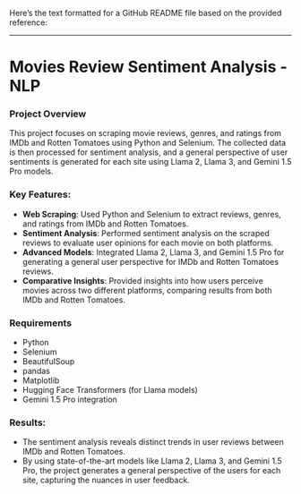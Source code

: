 Here’s the text formatted for a GitHub README file based on the provided reference:

---

# Movies Review Sentiment Analysis - NLP

### Project Overview
This project focuses on scraping movie reviews, genres, and ratings from IMDb and Rotten Tomatoes using Python and Selenium. The collected data is then processed for sentiment analysis, and a general perspective of user sentiments is generated for each site using Llama 2, Llama 3, and Gemini 1.5 Pro models.

### Key Features:
- **Web Scraping**: Used Python and Selenium to extract reviews, genres, and ratings from IMDb and Rotten Tomatoes.
- **Sentiment Analysis**: Performed sentiment analysis on the scraped reviews to evaluate user opinions for each movie on both platforms.
- **Advanced Models**: Integrated Llama 2, Llama 3, and Gemini 1.5 Pro for generating a general user perspective for IMDb and Rotten Tomatoes reviews.
- **Comparative Insights**: Provided insights into how users perceive movies across two different platforms, comparing results from both IMDb and Rotten Tomatoes.

### Requirements
- Python
- Selenium
- BeautifulSoup
- pandas
- Matplotlib
- Hugging Face Transformers (for Llama models)
- Gemini 1.5 Pro integration

### Results:
- The sentiment analysis reveals distinct trends in user reviews between IMDb and Rotten Tomatoes.
- By using state-of-the-art models like Llama 2, Llama 3, and Gemini 1.5 Pro, the project generates a general perspective of the users for each site, capturing the nuances in user feedback.

